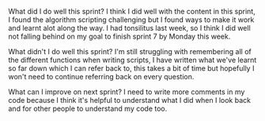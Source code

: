 What did I do well this sprint?
I think I did well with the content in this sprint, I found the algorithm scripting challenging but I found ways 
to make it work and learnt alot along the way. I had tonsilitus last week, so I think I did well not falling behind
on my goal to finish sprint 7 by Monday this week.

What didn't I do well this sprint?
I'm still struggling with remembering all of the different functions when writing scripts, I have written what we've 
learnt so far down which I can refer back to, this takes a bit of time but hopefully I won't need to continue referring back on every question.

What can I improve on next sprint?
I need to write more comments in my code because I think it's helpful to understand what I did when I look back and for
other people to understand my code too.
